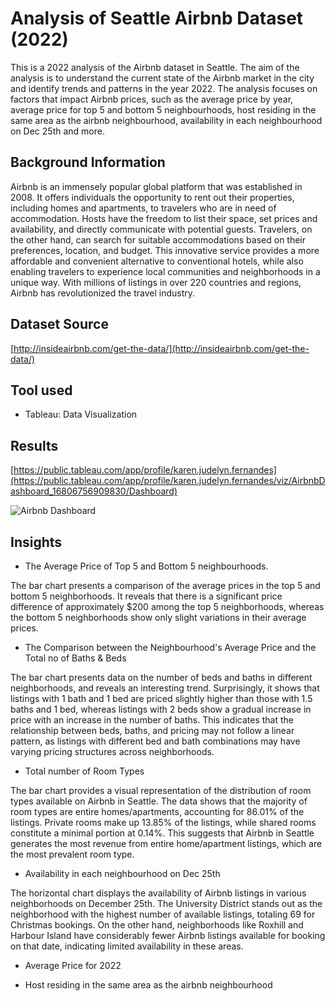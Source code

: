 # Analysis of Seattle Airbnb Dataset (2022)

This is a 2022 analysis of the Airbnb dataset in Seattle. The aim of the analysis is to understand the current state of the Airbnb market in the city and identify trends and patterns in the year 2022. The analysis focuses on factors that impact Airbnb prices, such as the average price by year, average price for top 5 and bottom 5 neighbourhoods, host residing in the same area as the airbnb neighbourhood, availability in each neighbourhood on Dec 25th and more.

## Background Information

Airbnb is an immensely popular global platform that was established in 2008. It offers individuals the opportunity to rent out their properties, including homes and apartments, to travelers who are in need of accommodation. Hosts have the freedom to list their space, set prices and availability, and directly communicate with potential guests. Travelers, on the other hand, can search for suitable accommodations based on their preferences, location, and budget. This innovative service provides a more affordable and convenient alternative to conventional hotels, while also enabling travelers to experience local communities and neighborhoods in a unique way. With millions of listings in over 220 countries and regions, Airbnb has revolutionized the travel industry.

## Dataset Source

[http://insideairbnb.com/get-the-data/](http://insideairbnb.com/get-the-data/)

## Tool used
* Tableau: Data Visualization

## Results

[https://public.tableau.com/app/profile/karen.judelyn.fernandes](https://public.tableau.com/app/profile/karen.judelyn.fernandes/viz/AirbnbDashboard_16806756909830/Dashboard)

![Airbnb Dashboard](https://user-images.githubusercontent.com/116041695/232953326-51405980-fe59-4aa4-a9a8-7c965cdaae53.png)

## Insights

- The Average Price of Top 5 and Bottom 5 neighbourhoods. 

The bar chart presents a comparison of the average prices in the top 5 and bottom 5 neighborhoods. It reveals that there is a significant price difference of approximately $200 among the top 5 neighborhoods, whereas the bottom 5 neighborhoods show only slight variations in their average prices.

- The Comparison between the Neighbourhood's Average Price and the Total no of Baths & Beds

The bar chart presents data on the number of beds and baths in different neighborhoods, and reveals an interesting trend. Surprisingly, it shows that listings with 1 bath and 1 bed are priced slightly higher than those with 1.5 baths and 1 bed, whereas listings with 2 beds show a gradual increase in price with an increase in the number of baths. This indicates that the relationship between beds, baths, and pricing may not follow a linear pattern, as listings with different bed and bath combinations may have varying pricing structures across neighborhoods.

- Total number of Room Types

The bar chart provides a visual representation of the distribution of room types available on Airbnb in Seattle. The data shows that the majority of room types are entire homes/apartments, accounting for 86.01% of the listings. Private rooms make up 13.85% of the listings, while shared rooms constitute a minimal portion at 0.14%. This suggests that Airbnb in Seattle generates the most revenue from entire home/apartment listings, which are the most prevalent room type.

- Availability in each neighbourhood on Dec 25th

The horizontal chart displays the availability of Airbnb listings in various neighborhoods on December 25th. The University District stands out as the neighborhood with the highest number of available listings, totaling 69 for Christmas bookings. On the other hand, neighborhoods like Roxhill and Harbour Island have considerably fewer Airbnb listings available for booking on that date, indicating limited availability in these areas.

- Average Price for 2022

- Host residing in the same area as the airbnb neighbourhood
